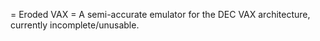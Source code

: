 = Eroded VAX =
A semi-accurate emulator for the DEC VAX architecture, currently incomplete/unusable.